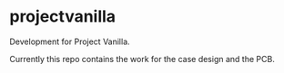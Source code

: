 # projectvanilla
Development for Project Vanilla.

Currently this repo contains the work for the case design and the PCB.
